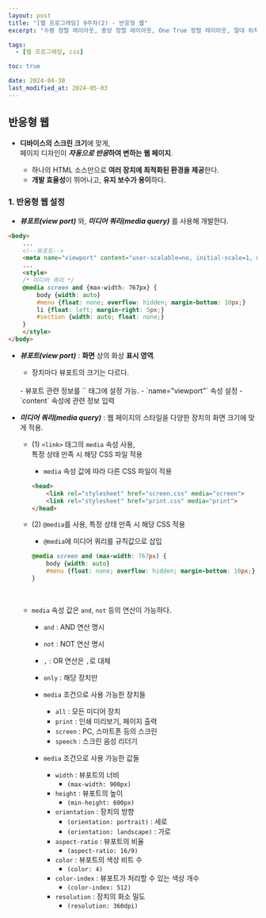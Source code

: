 ```yaml
---
layout: post
title: "[웹 프로그래밍] 9주차(2) - 반응형 웹"
excerpt: "수평 정렬 레이아웃, 중앙 정렬 레이아웃, One True 정렬 레이아웃, 절대 위치 요소 배치, 중앙 요소 배치"

tags:
  - [웹 프로그래밍, css]

toc: true

date: 2024-04-30
last_modified_at: 2024-05-03
---
```

## 반응형 웹
- **디바이스의 스크린 크기**에 맞게,  
페이지 디자인이 ***자동으로 반응*하여 변하는 웹 페이지**.  

  - 하나의 HTML 소스만으로 **여러 장치에 최적화된 환경을 제공**한다.  
  - **개발 효율성**이 뛰어나고, **유지 보수가 용이**하다.  

### 1. 반응형 웹 설정
- ***뷰포트(view port)*** 와, ***미디어 쿼리(media query)*** 를 사용해 개발한다.  

```html
<body>
    ...
    <!--뷰포트-->
    <meta name="viewport" content="user-scalable=no, initial-scale=1, maximum-scale=1">
    ...
    <style>
    /* 미디어 쿼리 */
    @media screen and {max-width: 767px} {
        body {width: auto}
        #menu {float: none; overflow: hidden; margin-bottom: 10px;}
        li {float: left; margin-right: 5px;}
        #section {width: auto; float: none;}
    }
    </style>
</body>
```

- ***뷰포트(view port)*** : **화면** 상의 화상 **표시 영역**.
  - 장치마다 뷰포트의 크기는 다르다.  
  <br>
  - 뷰포트 관련 정보를 `<meta>` 태그에 설정 가능.  
    - `name="viewport"` 속성 설정
    - `content` 속성에 관련 정보 입력  
    <br>

- ***미디어 쿼리(media query)*** : 웹 페이지의 스타일을 다양한 장치의 화면 크기에 맞게 적용.
  - (1) `<link>` 태그의 `media` 속성 사용,  
  특정 상태 만족 시 해당 CSS 파일 적용  

    - `media` 속성 값에 따라 다른 CSS 파일이 적용  

    ```html
    <head>
        <link rel="stylesheet" href="screen.css" media="screen">
        <link rel="stylesheet" href="print.css" media="print">
    </head>
    ```

  - (2) `@media`를 사용, 특정 상태 만족 시 해당 CSS 적용
    
    - `@media`에 미디어 쿼리를 규칙값으로 삽입  

    ```css
    @media screen and (max-width: 767px) {
        body {width: auto}
        #menu {float: none; overflow: hidden; margin-bottom: 10px;}
    }
    ```

    <br>

  - `media` 속성 값은 `and`, `not` 등의 연산이 가능하다.  
      - `and` : AND 연산 명시
      - `not` : NOT 연산 명시
      - `,` : OR 연산은 `,`로 대체
      - `only` : 해당 장치만

    - `media` 조건으로 사용 가능한 장치들  
      - `all` : 모든 미디어 장치
      - `print` : 인쇄 미리보기, 페이지 출력
      - `screen` : PC, 스마트폰 등의 스크린
      - `speech` : 스크린 음성 리더기

    - `media` 조건으로 사용 가능한 값들  
      - `width` : 뷰포트의 너비
        - `(max-width: 900px)`
      - `height` : 뷰포트의 높이
        - `(min-height: 600px)`
      - `orientation` : 장치의 방향
        - `(orientation: portrait)` : 세로
        - `(orientation: landscape)` : 가로
      - `aspect-ratio` : 뷰포트의 비율  
        - `(aspect-ratio: 16/9)`
      - `color` : 뷰포트의 색상 비트 수  
        - `(color: 4)`
      - `color-index` : 뷰포트가 처리할 수 있는 색상 개수  
        - `(color-index: 512)`
      - `resolution` : 장치의 화소 밀도
        - `(resolution: 360dpi)`